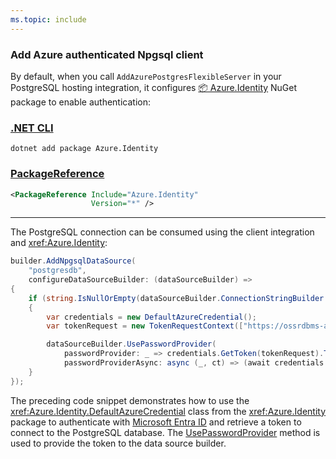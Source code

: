 ```yaml
---
ms.topic: include
---
```


### Add Azure authenticated Npgsql client

By default, when you call `AddAzurePostgresFlexibleServer` in your PostgreSQL hosting integration, it configures [📦 Azure.Identity](https://www.nuget.org/packages/Azure.Identity) NuGet package to enable authentication:

### [.NET CLI](#tab/dotnet-cli)

```dotnetcli
dotnet add package Azure.Identity
```

### [PackageReference](#tab/package-reference)

```xml
<PackageReference Include="Azure.Identity"
                  Version="*" />
```

---

The PostgreSQL connection can be consumed using the client integration and <xref:Azure.Identity>:

```csharp
builder.AddNpgsqlDataSource(
    "postgresdb", 
    configureDataSourceBuilder: (dataSourceBuilder) =>
{
    if (string.IsNullOrEmpty(dataSourceBuilder.ConnectionStringBuilder.Password))
    {
        var credentials = new DefaultAzureCredential();
        var tokenRequest = new TokenRequestContext(["https://ossrdbms-aad.database.windows.net/.default"]);

        dataSourceBuilder.UsePasswordProvider(
            passwordProvider: _ => credentials.GetToken(tokenRequest).Token,
            passwordProviderAsync: async (_, ct) => (await credentials.GetTokenAsync(tokenRequest, ct)).Token);
    }
});
```

The preceding code snippet demonstrates how to use the <xref:Azure.Identity.DefaultAzureCredential> class from the <xref:Azure.Identity> package to authenticate with [Microsoft Entra ID](/azure/postgresql/flexible-server/concepts-azure-ad-authentication) and retrieve a token to connect to the PostgreSQL database. The [UsePasswordProvider](https://www.npgsql.org/doc/api/Npgsql.NpgsqlDataSourceBuilder.html#Npgsql_NpgsqlDataSourceBuilder_UsePasswordProvider_System_Func_Npgsql_NpgsqlConnectionStringBuilder_System_String__System_Func_Npgsql_NpgsqlConnectionStringBuilder_System_Threading_CancellationToken_System_Threading_Tasks_ValueTask_System_String___) method is used to provide the token to the data source builder.
